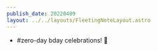 ```yaml
---
publish_date: 20220409    
layout: ../../layouts/FleetingNoteLayout.astro
---
```

- #zero-day bday celebrations! 🎂
